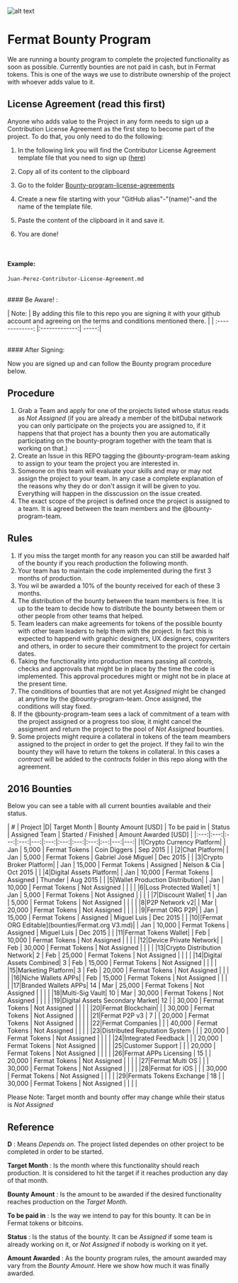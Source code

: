 ![alt text](https://github.com/bitDubai/media-kit/blob/master/MediaKit/Fermat%20Branding/Fermat%20Logotype/Fermat_Logo_3D.png "Fermat Logo")

# Fermat Bounty Program

We are running a bounty program to complete the projected functionality as soon as possible. Currently bounties are not paid in cash, but in Fermat tokens. This is one of the ways we use to distribute ownership of the project with whoever adds value to it. 

## License Agreement (read this first)
Anyone who adds value to the Project in any form needs to sign up a Contribution License Agreement as the first step to become part of the project. To do that, you only need to do the following:
 

1. In the following link you will find the Contributor License Agreement template file that you need to sign up ([here](https://github.com/bitDubai/contribution-program/blob/master/license-agreements/Contributor-License-Agreement.md))
2. Copy all of its content to the clipboard 
3. Go to the folder [Bounty-program-license-agreements](https://github.com/bitDubai/contribution-program/tree/master/license-agreements/Bounty-program-license-agreements)

4. Create a new file starting with your "GitHub alias"-"(name)"-and the name of the template file.
5. Paste the content of the clipboard in it and save it.
6. You are done!
<br>

#### Example: 

```shell
Juan-Perez-Contributor-License-Agreement.md
```

<br>
#### Be Aware! : 

| Note:        | By adding this file to this repo you are signing it with your github account and agreeing on the terms and conditions mentioned there.            | 
| :-------------: |:-------------:| -----:|

<br>
#### After Signing: 

Now you are signed up and can follow the Bounty program procedure below.

## Procedure

1. Grab a Team and apply for one of the projects listed whose status reads as _Not Assigned_ (if you are already a member of the bitDubai network you can only participate on the projects you are assigned to, if it happens that that project has a bounty then you are automatically participating on the bounty-program together with the team that is working on that.)
2. Create an Issue in this REPO tagging the @bounty-program-team asking to assign to your team the project you are interested in.
3. Someone on this team will evaluate your skills and may or may not assign the project to your team. In any case a complete explanation of the reasons why they do or don't assign it will be given to you. Everything will happen in the disscussion on the issue created.
4. The exact scope of the project is defined once the project is assigned to a team. It is agreed between the team members and the @bounty-program-team.

## Rules

1. If you miss the target month for any reason you can still be awarded half of the bounty if you reach production the following month.
2. Your team has to maintain the code implemented during the first 3 months of production. 
3. You wil be awarded a 10% of the bounty received for each of these 3 months.
4. The distribution of the bounty between the team members is free. It is up to the team to decide how to distribute the bounty between them or other people from other teams that helped.
5. Team leaders can make agreements for tokens of the possible bounty with other team leaders to help them with the project. In fact this is expected to happend with graphic designers, UX designers, copywriters and others, in order to secure their commitment to the project for certain dates.
6. Taking the functionality into production means passing all controls, checks and approvals that might be in place by the time the code is implemented. This approval procedures might or might not be in place at the present time.
7. The conditions of bounties that are not yet _Assigned_ might be changed at anytime by the @bounty-program-team. Once assigned, the conditions will stay fixed.
8. If the @bounty-program-team sees a lack of commitment of a team with the project assigned or a progress too slow, it might cancel the assigment and return the project to the pool of _Not Assigned_ bounties.
9. Some projects might require a collateral in tokens of the team meambers assigned to the project in order to get the project. If they fail to win the bounty they will have to return the tokens in collateral. In this cases a _contract_ will be added to the _contracts_ folder in this repo along with the agreement. 


## 2016 Bounties

Below you can see a table with all current bounties available and their status. 

| # | Project |D|  Target Month | Bounty Amount [USD] | To be paid in | Status | Assigned Team | Started / Finished | Amount Awarded [USD] |
|:---:|:---:|:---:|:---:|---:|:---:|:---:|:---:|:---:|:--:|---:|---:|
|1|Crypto Currency Platform|  | Jan | 5,000 | Fermat Tokens | Coin Diggers | Sep 2015 | | 
|2|Chat Platform|  | Jan | 5,000 | Fermat Tokens | Gabriel José Miguel | Dec 2015 | | 
|3|Crypto Broker Platform| | Jan | 15,000 | Fermat Tokens | Assigned | Nelson & Cía | Oct 2015 | | 
|4|Digital Assets Platform| | Jan | 10,000 | Fermat Tokens | Assigned | Thunder | Aug 2015 | | 
|5|Wallet Production Distribution| | Jan | 10,000 | Fermat Tokens | Not Assigned | | | | 
|6|Loss Protected Wallet| 1 | Jan | 5,000 | Fermat Tokens | Not Assigned | | | | 
|7|Discount Wallet| 1 | Jan | 5,000 | Fermat Tokens | Not Assigned | | | | 
|8|P2P Network v2| | Mar | 20,000 | Fermat Tokens | Not Assigned | | | | 
|9|Fermat ORG P2P| | Jan | 15,000 | Fermat Tokens | Assigned | Miguel Luis | Dec 2015 | | 
|10|[Fermat ORG Editable](bounties/Fermat.org V3.md)| | Jan | 10,000 | Fermat Tokens | Assigned | Miguel Luis | Dec 2015 | | 
|11|Fermat Tokens Wallet| | Feb | 10,000 | Fermat Tokens | Not Assigned | | | | 
|12|Device Private Network| | Feb | 30,000 | Fermat Tokens | Not Assigned | | | | 
|13|Crypto Distribution Network| 2 | Feb | 25,000 | Fermat Tokens | Not Assigned | | | | 
|14|Digital Assets Combined| 3 | Feb | 15,000 | Fermat Tokens | Not Assigned | | | | 
|15|Marketing Platform| 3 | Feb | 20,000 | Fermat Tokens | Not Assigned | | | | 
|16|Niche Wallets APPs| | Feb | 15,000 | Fermat Tokens | Not Assigned | | | | 
|17|Branded Wallets APPs| 14 | Mar | 25,000 | Fermat Tokens | Not Assigned | | | | 
|18|Multi-Sig Vault| 10 | Mar | 30,000 | Fermat Tokens | Not Assigned | | | | 
|19|Digital Assets Secondary Market| 12 |  | 30,000 | Fermat Tokens | Not Assigned | | | | 
|20|Fermat Blockchain| |  | 30,000 | Fermat Tokens | Not Assigned | | | | 
|21|Fermat P2P v3 | 7 | | 20,000 | Fermat Tokens | Not Assigned | | | | 
|22|Fermat Companies |  |  | 40,000 | Fermat Tokens | Not Assigned | | | | 
|23|Distributed Reputation System |  |  | 20,000 | Fermat Tokens | Not Assigned | | | | 
|24|Integrated Feedback |  |  | 20,000 | Fermat Tokens | Not Assigned | | | | 
|25|Customer Support |  |  | 20,000 | Fermat Tokens | Not Assigned | | | | 
|26|Fermat APPs Licensing | 15 | | 20,000 | Fermat Tokens | Not Assigned | | | | 
|27|Fermat Multi OS | | | 30,000 | Fermat Tokens | Not Assigned | | | | 
|28|Fermat for iOS | |  | 30,000 | Fermat Tokens | Not Assigned | | | | 
|29|Fermats Tokens Exchange | 18 | | 30,000 | Fermat Tokens | Not Assigned | | | | 


Please Note: Target month and bounty offer may change while their status is _Not Assigned_

## Reference 

**D** : Means _Depends on_. The project listed dependes on other project to be completed in order to be started. 

**Target Month** : Is the month where this functionality should reach production. It is considered to hit the target if it reaches production any day of that month.

**Bounty Amount** : Is the amount to be awarded if the desired functionality reaches production on the _Target Month_. 

**To be paid in** : Is the way we intend to pay for this bounty. It can be in Fermat tokens or bitcoins.

**Status** : Is the status of the bounty. It can be _Assigned_ if some team is already working on it, or _Not Assigned_ if nobody is working on it yet.

**Amount Awarded** : As the bounty program rules, the amount awarded may vary from the _Bounty Amount_. Here we show how much it was finally awarded.

